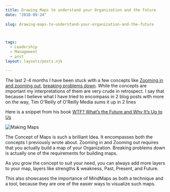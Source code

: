 ```yaml
---
title: Drawing Maps to understand your Organization and the future
date: "2018-09-24"
 
slug: drawing-maps-to-understand-your-organization-and-the-future



tags: 
  - Leadership 
  - Management 
  - post
layout: layouts/posts.njk

---
```


The last 2-4 months I have been stuck with a few concepts like [Zooming in and zooming out](/2018/07/17/zooming-in-and-zooming-out/), [breaking problems down](/2018/08/31/breaking-problems-down/). While the concepts are important my interpretations of them are very crude in retrospect. I say that because I believe what I have tried to encompass in 2 blog posts with more on the way, Tim O'Reilly of O'Reilly Media sums it up in 2 lines

Here is a snippet from his book [WTF? What’s the Future and Why It’s Up to Us](https://www.oreilly.com/tim/wtf-book.html)

![Making Maps]({{site.url}}/assets/img_0849.jpg)

The Concept of Maps is such a brilliant Idea. It encompasses both the concepts I previously wrote about. Zooming in and Zooming out requires that you actually build a map of your Organization. Breaking problems down is actually one of the requirements for building maps.

As you grow the concept to suit your need, you can always add more layers to your map, layers like strengths & weakness, Past, Present, and Future.

This also showcases the importance of MindMaps as both a technique and a tool, because they are one of the easier ways to visualize such maps.
